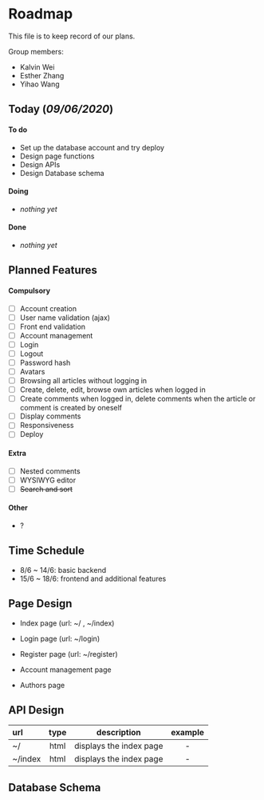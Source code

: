 # Roadmap

This file is to keep record of our plans.

Group members:
- Kalvin Wei
- Esther Zhang
- Yihao Wang

## Today (*09/06/2020*)

#### To do
- Set up the database account and try deploy
- Design page functions
- Design APIs
- Design Database schema

#### Doing
- *nothing yet*

#### Done
- *nothing yet*

## Planned Features
#### Compulsory
- [ ] Account creation
- [ ] User name validation (ajax)
- [ ] Front end validation
- [ ] Account management
- [ ] Login
- [ ] Logout
- [ ] Password hash
- [ ] Avatars
- [ ] Browsing all articles without logging in
- [ ] Create, delete, edit, browse own articles when logged in
- [ ] Create comments when logged in, delete comments when the article or comment is created by oneself
- [ ] Display comments
- [ ] Responsiveness
- [ ] Deploy

#### Extra
- [ ] Nested comments
- [ ] WYSIWYG editor
- [ ] ~~Search and sort~~

#### Other
- ?

## Time Schedule
- 8/6 ~ 14/6: basic backend
- 15/6 ~ 18/6: frontend and additional features

## Page Design
- Index page (url: ~/ , ~/index)

- Login page (url: ~/login)

- Register page (url: ~/register)

- Account management page

- Authors page


## API Design
| url | type | description | example |
|:---|:---:|:---:|:---:|
| ~/ | html | displays the index page | - |
| ~/index | html | displays the index page | - | 

## Database Schema

